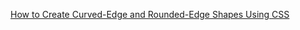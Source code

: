 
[How to Create Curved-Edge and Rounded-Edge Shapes Using CSS](https://www.freecodecamp.org/news/rounded-and-curved-edge-css-shapes/)
